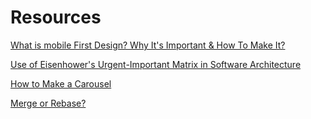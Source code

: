 # Resources

[What is mobile First Design? Why It's Important & How To Make It?](https://medium.com/@Vincentxia77/what-is-mobile-first-design-why-its-important-how-to-make-it-7d3cf2e29d00)

[Use of Eisenhower's Urgent-Important Matrix in Software Architecture](https://medium.com/clean-architecture/use-of-eisenhowers-urgent-important-matrix-in-software-architecture-bebffe8f530c)

[How to Make a Carousel](https://www.makeuseof.com/react-js-interactive-carousel-build/)

[Merge or Rebase?](https://www.atlassian.com/git/tutorials/git-forks-and-upstreams)
